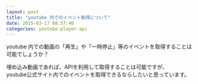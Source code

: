 ```yaml
---
layout: post
title: "youtube 内でのイベント取得について"
date: 2015-03-17 08:57:40
categories: youtube-player-api
---
```

<p>youtube 内での動画の「再生」や「一時停止」等のイベントを取得することは可能でしょうか？</p>

<p>埋め込み動画であれば、APIを利用して取得することは可能ですが、<br>
youtube公式サイト内でのイベントを取得できるならしたいと思っています。</p>
